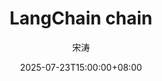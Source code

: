 ---
weight: 1
title: "LangChain chain"
date: 2025-07-23T15:00:00+08:00
lastmod: 2025-07-23T15:00:00+08:00
draft: false
author: "宋涛"
authorLink: "https://hotttao.github.io/"
description: "langchain chain"
featuredImage: 

tags: ["langchain 源码"]
categories: ["langchain"]

lightgallery: true

toc:
  auto: false
---